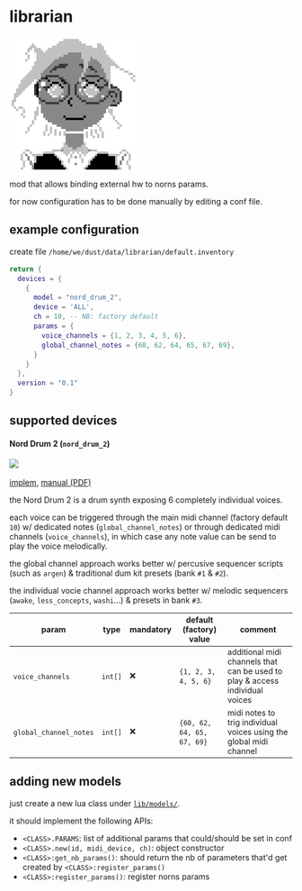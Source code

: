 # librarian

![](./rsc/img/librarian_5x.png)

mod that allows binding external hw to norns params.

for now configuration has to be done manually by editing a conf file.


## example configuration

create file `/home/we/dust/data/librarian/default.inventory`

```lua
return {
  devices = {
    {
      model = "nord_drum_2",
      device = 'ALL',
      ch = 10, -- NB: factory default
      params = {
        voice_channels = {1, 2, 3, 4, 5, 6},
        global_channel_notes = {60, 62, 64, 65, 67, 69},
      }
    }
  },
  version = "0.1"
}
```


## supported devices

#### Nord Drum 2 (`nord_drum_2`)

![](./rsc/img/nord_drum_2_5x.png)

[implem](./lib/models/nord_drum_2.lua), [manual (PDF)](https://www.nordkeyboards.com/sites/default/files/files/downloads/manuals/nord-drum-2/Nord%20Drum%202%20English%20User%20Manual%20v3.0x%20Edition%20F.pdf)

the Nord Drum 2 is a drum synth exposing 6 completely individual voices.

each voice can be triggered through the main midi channel (factory default `10`) w/ dedicated notes (`global_channel_notes`) or through dedicated midi channels (`voice_channels`), in which case any note value can be send to play the voice melodically.

the global channel approach works better w/ percusive sequencer scripts (such as `argen`) & traditional dum kit presets (bank `#1` & `#2`).

the individual vocie channel approach works better w/ melodic sequencers (`awake`, `less_concepts`, `washi`...) & presets in bank `#3`.


| param                  | type    | mandatory | default (factory) value    | comment                                                                      |
|------------------------|---------|-----------|----------------------------|------------------------------------------------------------------------------|
| `voice_channels`       | `int[]` | :x:       | `{1, 2, 3, 4, 5, 6}`       | additional midi channels that can be used to play & access individual voices |
| `global_channel_notes` | `int[]` | :x:       | `{60, 62, 64, 65, 67, 69}` | midi notes to trig individual voices using the global midi channel           |


## adding new models

just create a new lua class under [`lib/models/`](./lib/models/).

it should implement the following APIs:
- `<CLASS>.PARAMS`: list of additional params that could/should be set in conf
- `<CLASS>.new(id, midi_device, ch)`: object constructor
- `<CLASS>:get_nb_params()`: should return the nb of parameters that'd get created by `<CLASS>:register_params()`
- `<CLASS>:register_params()`: register norns params
